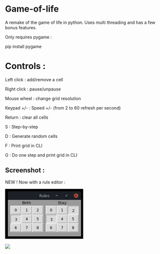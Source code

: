 # Game-of-life
A remake of the game of life in python. Uses multi threading and has a few bonus features.

Only requires pygame :

pip install pygame

# Controls :

Left  click : add/remove a cell

Right click : pause/unpause

Mouse wheel : change grid resolution

Keypad +/-  : Speed +/- (from 2 to 60 refresh per second)

Return : clear all cells

S : Step-by-step

D : Generate random cells

F : Print grid in CLI

G : Do one step and print grid in CLI

## Screenshot :

NEW ! Now with a rule editor :

![Screenshot](image.png?raw=true)


![](https://i.imgur.com/PkrTGnp.png)

